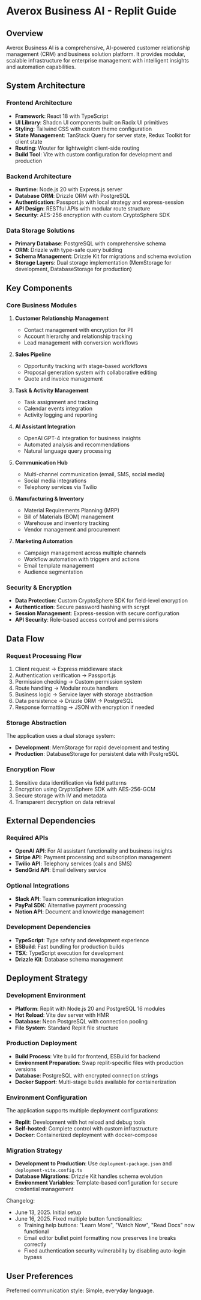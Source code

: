 # Averox Business AI - Replit Guide

## Overview

Averox Business AI is a comprehensive, AI-powered customer relationship management (CRM) and business solution platform. It provides modular, scalable infrastructure for enterprise management with intelligent insights and automation capabilities.

## System Architecture

### Frontend Architecture
- **Framework**: React 18 with TypeScript
- **UI Library**: Shadcn UI components built on Radix UI primitives
- **Styling**: Tailwind CSS with custom theme configuration
- **State Management**: TanStack Query for server state, Redux Toolkit for client state
- **Routing**: Wouter for lightweight client-side routing
- **Build Tool**: Vite with custom configuration for development and production

### Backend Architecture
- **Runtime**: Node.js 20 with Express.js server
- **Database ORM**: Drizzle ORM with PostgreSQL
- **Authentication**: Passport.js with local strategy and express-session
- **API Design**: RESTful APIs with modular route structure
- **Security**: AES-256 encryption with custom CryptoSphere SDK

### Data Storage Solutions
- **Primary Database**: PostgreSQL with comprehensive schema
- **ORM**: Drizzle with type-safe query building
- **Schema Management**: Drizzle Kit for migrations and schema evolution
- **Storage Layers**: Dual storage implementation (MemStorage for development, DatabaseStorage for production)

## Key Components

### Core Business Modules
1. **Customer Relationship Management**
   - Contact management with encryption for PII
   - Account hierarchy and relationship tracking
   - Lead management with conversion workflows

2. **Sales Pipeline**
   - Opportunity tracking with stage-based workflows
   - Proposal generation system with collaborative editing
   - Quote and invoice management

3. **Task & Activity Management**
   - Task assignment and tracking
   - Calendar events integration
   - Activity logging and reporting

4. **AI Assistant Integration**
   - OpenAI GPT-4 integration for business insights
   - Automated analysis and recommendations
   - Natural language query processing

5. **Communication Hub**
   - Multi-channel communication (email, SMS, social media)
   - Social media integrations
   - Telephony services via Twilio

6. **Manufacturing & Inventory**
   - Material Requirements Planning (MRP)
   - Bill of Materials (BOM) management
   - Warehouse and inventory tracking
   - Vendor management and procurement

7. **Marketing Automation**
   - Campaign management across multiple channels
   - Workflow automation with triggers and actions
   - Email template management
   - Audience segmentation

### Security & Encryption
- **Data Protection**: Custom CryptoSphere SDK for field-level encryption
- **Authentication**: Secure password hashing with scrypt
- **Session Management**: Express-session with secure configuration
- **API Security**: Role-based access control and permissions

## Data Flow

### Request Processing Flow
1. Client request → Express middleware stack
2. Authentication verification → Passport.js
3. Permission checking → Custom permission system
4. Route handling → Modular route handlers
5. Business logic → Service layer with storage abstraction
6. Data persistence → Drizzle ORM → PostgreSQL
7. Response formatting → JSON with encryption if needed

### Storage Abstraction
The application uses a dual storage system:
- **Development**: MemStorage for rapid development and testing
- **Production**: DatabaseStorage for persistent data with PostgreSQL

### Encryption Flow
1. Sensitive data identification via field patterns
2. Encryption using CryptoSphere SDK with AES-256-GCM
3. Secure storage with IV and metadata
4. Transparent decryption on data retrieval

## External Dependencies

### Required APIs
- **OpenAI API**: For AI assistant functionality and business insights
- **Stripe API**: Payment processing and subscription management
- **Twilio API**: Telephony services (calls and SMS)
- **SendGrid API**: Email delivery service

### Optional Integrations
- **Slack API**: Team communication integration
- **PayPal SDK**: Alternative payment processing
- **Notion API**: Document and knowledge management

### Development Dependencies
- **TypeScript**: Type safety and development experience
- **ESBuild**: Fast bundling for production builds
- **TSX**: TypeScript execution for development
- **Drizzle Kit**: Database schema management

## Deployment Strategy

### Development Environment
- **Platform**: Replit with Node.js 20 and PostgreSQL 16 modules
- **Hot Reload**: Vite dev server with HMR
- **Database**: Neon PostgreSQL with connection pooling
- **File System**: Standard Replit file structure

### Production Deployment
- **Build Process**: Vite build for frontend, ESBuild for backend
- **Environment Preparation**: Swap replit-specific files with production versions
- **Database**: PostgreSQL with encrypted connection strings
- **Docker Support**: Multi-stage builds available for containerization

### Environment Configuration
The application supports multiple deployment configurations:
- **Replit**: Development with hot reload and debug tools
- **Self-hosted**: Complete control with custom infrastructure
- **Docker**: Containerized deployment with docker-compose

### Migration Strategy
- **Development to Production**: Use `deployment-package.json` and `deployment-vite.config.ts`
- **Database Migrations**: Drizzle Kit handles schema evolution
- **Environment Variables**: Template-based configuration for secure credential management

Changelog:
- June 13, 2025. Initial setup
- June 16, 2025. Fixed multiple button functionalities:
  - Training help buttons: "Learn More", "Watch Now", "Read Docs" now functional
  - Email editor bullet point formatting now preserves line breaks correctly
  - Fixed authentication security vulnerability by disabling auto-login bypass

## User Preferences

Preferred communication style: Simple, everyday language.